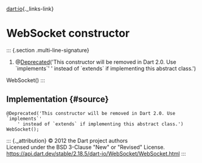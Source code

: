 [dart:io](../../dart-io/dart-io-library){._links-link}

WebSocket constructor
=====================

::: {.section .multi-line-signature}
<div>

1.  @[Deprecated](../../dart-core/deprecated-class)(\'This constructor
    will be removed in Dart 2.0. Use \`implements\`\' \' instead of
    \`extends\` if implementing this abstract class.\')

</div>

WebSocket()
:::

Implementation {#source}
--------------

``` {.language-dart data-language="dart"}
@Deprecated('This constructor will be removed in Dart 2.0. Use `implements`'
    ' instead of `extends` if implementing this abstract class.')
WebSocket();
```

::: {._attribution}
© 2012 the Dart project authors\
Licensed under the BSD 3-Clause \"New\" or \"Revised\" License.\
<https://api.dart.dev/stable/2.18.5/dart-io/WebSocket/WebSocket.html>
:::
